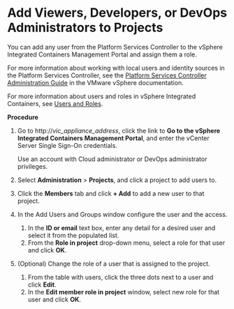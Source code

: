 # Add Viewers, Developers, or DevOps Administrators to Projects #

You can add any user from the Platform Services Controller to the vSphere Integrated Containers Management Portal and assign them a role.  

For more information about working with local users and identity sources in the Platform Services Controller, see the [Platform Services Controller Administration Guide](https://docs.vmware.com/en/VMware-vSphere/6.5/com.vmware.psc.doc/GUID-9451A5B4-5747-42C1-8A82-83AFCC1F2861.html "Platform Services Controller Administration Guide") in the VMware vSphere documentation.

For more information about users and roles in vSphere Integrated Containers, see [Users and Roles](..\vic_overview\introduction.md#usersandroles).

**Procedure**

1. Go to http://<i>vic_appliance_address</i>, click the link to **Go to the vSphere Integrated Containers Management Portal**, and enter the vCenter Server Single Sign-On credentials.

    Use an account with Cloud administrator or DevOps administrator privileges.
2. Select **Administration** > **Projects**, and click a project to add users to.
3. Click the **Members** tab and click **+ Add** to add a new user to that project.
4. In the Add Users and Groups window configure the user and the access.
	1. In the **ID or email** text box, enter any detail for a desired user and select it from the populated list.
	2. From the **Role in project** drop-down menu, select a role for that user and click **OK**. 

   
5. (Optional) Change the role of a user that is assigned to the project.
	1. From the table with users, click the three dots next to a user and click **Edit**.
	2. In the **Edit member role in project** window, select new role for that user and click **OK**.
